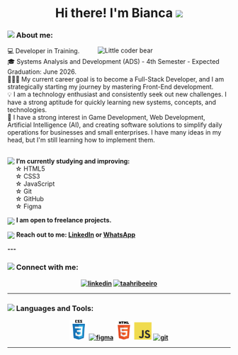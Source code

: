 <h1 align="center">Hi there! I'm Bianca <img src="https://media.giphy.com/media/hvRJCLFzcasrR4ia7z/giphy.gif" width="32px"></h1>

<!-- ABOUT -->

<h3><img src="https://media.giphy.com/media/ObNTw8Uzwy6KQ/giphy.gif" width="22px"> About me:</h3>
<img align="right" width=300px alt="Little coder bear" src="https://c.tenor.com/GN73MKBawZYAAAAi/busy-cute.gif" />

<div tabindex="1"> 
💻 Developer in Training.</br>
🎓 Systems Analysis and Development (ADS) - 4th Semester - Expected Graduation: June 2026. </br>
👩🏻‍💻 My current career goal is to become a Full-Stack Developer, and I am strategically starting my journey by mastering Front-End development. </br>
💡 I am a technology enthusiast and consistently seek out new challenges. I have a strong aptitude for quickly learning new systems, concepts, and technologies. </br>
🧐 I have a strong interest in Game Development, Web Development, Artificial Intelligence (AI), and creating software solutions to simplify daily operations for businesses and small enterprises. I have many ideas in my head, but I'm still learning how to implement them.
</div> </br>

<p><img align="top" src="https://media.giphy.com/media/tDDIeB24eaOr3xhbia/giphy.gif" width="20px"> <b> I’m currently studying and improving:</b></br>
  &emsp; ☆ HTML5 </br>
  &emsp; ☆ CSS3 </br>
  &emsp; ☆ JavaScript </br>
  &emsp; ☆ Git </br>
  &emsp; ☆ GitHub </br>
  &emsp; ☆ Figma
</p>

<p><img align="center" src="https://media.giphy.com/media/23D8NR89IoZUC9jgsO/giphy.gif" width="20px"> <b> I am open to freelance projects.</b></p>

<p><img align="center" src="https://media.giphy.com/media/WCS0Vbr4odJ615HPMe/giphy.gif" width="20px"> <b> Reach out to me: <a target="_blank"href="https://www.linkedin.com/in/bianca-i-457958200/">LinkedIn</a> or <a target="_blank" href="https://wa.me/5542998363310">WhatsApp</a> </p>
---

<h3><img align="top" src="https://media.giphy.com/media/AEMgXCqNwfxvbNWVCt/giphy.gif" width="25px"> Connect with me:</h3>
<div  align="center">
  <a href="https://www.linkedin.com/in/bianca-i-457958200/" target="_blank"><img align="center" src="https://user-images.githubusercontent.com/88904952/234979284-68c11d7f-1acc-4f0c-ac78-044e1037d7b0.png" alt="linkedin" width="40px" /></a>
 <a href="https://www.instagram.com/bianca.isbly/" target="_blank"><img align="center" src="https://raw.githubusercontent.com/rahuldkjain/github-profile-readme-generator/master/src/images/icons/Social/instagram.svg" alt="taahribeeiro" height="40" width="40px" /></a>
</div>

---

<!-- PROGRAMMING LANGUAGES -->

<h3><img align="top" src="https://media2.giphy.com/media/QssGEmpkyEOhBCb7e1/giphy.gif?cid=ecf05e47a0n3gi1bfqntqmob8g9aid1oyj2wr3ds3mg700bl&rid=giphy.gif" width="25px"> Languages and Tools:</h3>

<div align="center"> 
<a href="https://www.w3schools.com/css/" target="_blank" rel="noreferrer"> <img src="https://raw.githubusercontent.com/devicons/devicon/master/icons/css3/css3-original-wordmark.svg" alt="css3" width="40px" height="45"/></a> 
  <a href="https://www.figma.com/" target="_blank" rel="noreferrer"> <img src="https://www.vectorlogo.zone/logos/figma/figma-icon.svg" alt="figma" width="40px" height="40"/></a> 
  <a href="https://www.w3.org/html/" target="_blank" rel="noreferrer"> <img src="https://raw.githubusercontent.com/devicons/devicon/master/icons/html5/html5-original-wordmark.svg" alt="html5" width="40px" height="42"/></a> 
  <a href="https://developer.mozilla.org/en-US/docs/Web/JavaScript" target="_blank" rel="noreferrer"> <img src="https://raw.githubusercontent.com/devicons/devicon/master/icons/javascript/javascript-original.svg" alt="javascript" width="40px" height="40"/></a>
  </a> <a href="https://git-scm.com/" target="_blank" rel="noreferrer"> <img src="https://www.vectorlogo.zone/logos/git-scm/git-scm-icon.svg" alt="git" width="40" height="40"/> </a>
  
</div>

---
